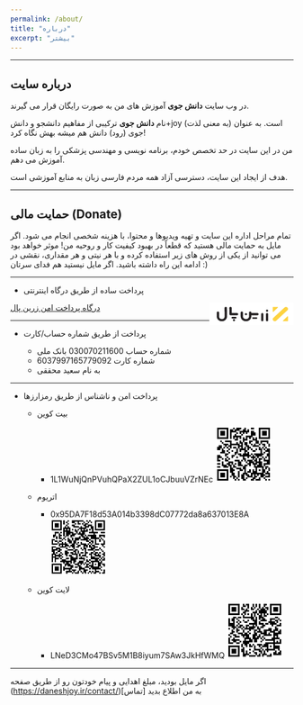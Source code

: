 ```yaml
---
permalink: /about/
title: "درباره"
excerpt: "بیشتر"
---
```


-------------------------------------
## درباره سایت

در وب سایت **دانش جوی** آموزش های من به صورت رایگان قرار می گیرند.

نام **دانش جوی** ترکیبی از مفاهیم دانشجو و دانش+joy (به معنی لذت) است.
به عنوان جوی (رود) دانش هم میشه بهش نگاه کرد!

من در این سایت در حد تخصص خودم، برنامه نویسی و مهندسی پزشکی را به زبان ساده آموزش می دهم.

هدف از ایجاد این سایت، دسترسی آزاد همه مردم فارسی زبان به منابع آموزشی است.

-------------------------------------

## حمایت مالی (Donate)

تمام مراحل اداره این سایت و تهیه ویدیوها و محتوا، با هزینه شخصی انجام می شود.
اگر مایل به حمایت مالی هستید
که قطعاً در بهبود کیفیت کار و روحیه من! موثر خواهد بود
می توانید از یکی از روش های زیر استفاده کرده و با هر نیتی و هر مقداری، نقشی در ادامه این راه داشته باشید.
اگر مایل نیستید هم فدای سرتان :)

-------------------------------------

* پرداخت ساده از طریق درگاه اینترنتی

<a href="https://zarinp.al/@saeeddiscovery" class="btn btn--primary btn-lg" role="button">درگاه پرداخت امن زرین پال<img src="../assets/images/zarinpal.png" width="150" height="40" style="float:right;"></a>

-------------------------------------

* پرداخت از طریق شماره حساب/کارت

  * شماره حساب 030070211600 بانک ملی
  * شماره کارت 6037997165779092
  * به نام سعید محققی

-------------------------------------

* پرداخت امن و ناشناس از طریق رمزارزها
  * بیت کوین
    * 1L1WuNjQnPVuhQPaX2ZUL1oCJbuuVZrNEc <a href="../assets/images/BTC.png"><img src="../assets/images/BTC.png" width="100" height="100"></a>
  
  * اتریوم
    * 0x95DA7F18d53A014b3398dC07772da8a637013E8A <a href="../assets/images/ETH.png"><img src="../assets/images/ETH.png" width="100" height="100"></a>
    
  * لایت کوین
    * LNeD3CMo47BSv5M1B8iyum7SAw3JkHfWMQ <a href="../assets/images/LTC.png"><img src="../assets/images/LTC.png" width="100" height="100"></a>

-------------------------------------

اگر مایل بودید، مبلغ اهدایی و پیام خودتون رو از طریق صفحه (https://daneshjoy.ir/contact/)[تماس] به من اطلاع بدید
